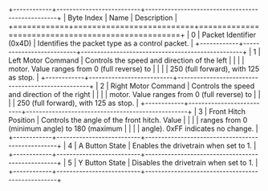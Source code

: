 +------------+--------------------------+--------------------------------------------------+
| Byte Index | Name                     | Description                                      |
+============+==========================+==================================================+
| 0          | Packet Identifier (0x4D) | Identifies the packet type as a control packet. |
+------------+--------------------------+--------------------------------------------------+
| 1          | Left Motor Command       | Controls the speed and direction of the left    |
|            |                          | motor. Value ranges from 0 (full reverse) to    |
|            |                          | 250 (full forward), with 125 as stop.           |
+------------+--------------------------+--------------------------------------------------+
| 2          | Right Motor Command      | Controls the speed and direction of the right   |
|            |                          | motor. Value ranges from 0 (full reverse) to    |
|            |                          | 250 (full forward), with 125 as stop.           |
+------------+--------------------------+--------------------------------------------------+
| 3          | Front Hitch Position     | Controls the angle of the front hitch. Value    |
|            |                          | ranges from 0 (minimum angle) to 180 (maximum   |
|            |                          | angle). 0xFF indicates no change.               |
+------------+--------------------------+--------------------------------------------------+
| 4          | A Button State           | Enables the drivetrain when set to 1.           |
+------------+--------------------------+--------------------------------------------------+
| 5          | Y Button State           | Disables the drivetrain when set to 1.          |
+------------+--------------------------+--------------------------------------------------+
